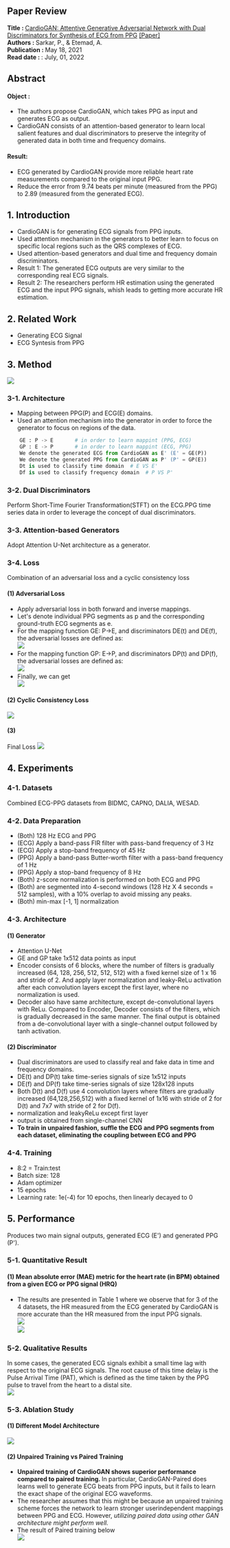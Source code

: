 ## Paper Review
<b>Title : </b> <u>CardioGAN: Attentive Generative Adversarial Network with Dual Discriminators for Synthesis of ECG from PPG</u> [[Paper]](https://ojs.aaai.org/index.php/AAAI/article/view/16126)
<br>
<b>Authors : </b> Sarkar, P., & Etemad, A. 
<br>
<b>Publication : </b> May 18, 2021
<br>
<b>Read date : </b>: July, 01, 2022

## Abstract
#### Object : 
- The authors propose CardioGAN, which takes PPG as input and generates ECG as output. 
- CardioGAN consists of an attention-based generator to learn local salient features and dual discriminators to preserve the integrity of generated data in both time and frequency domains.


#### Result:
- ECG generated by CardioGAN provide more reliable heart rate measurements compared to the original input PPG. 
- Reduce the error from 9.74 beats per minute (measured from the PPG) to 2.89 (measured from the generated ECG).


## 1. Introduction
- CardioGAN is for generating ECG signals from PPG inputs. 
- Used attention mechanism in the generators to better learn to focus on specific local regions such as the QRS complexes of ECG.
- Used attention-based generators and dual time and frequency domain discriminators.
- Result 1: The generated ECG outputs are very similar to the corresponding real ECG signals.
- Result 2: The researchers perform HR estimation using the generated ECG and the input PPG signals, whish leads to getting more accurate HR estimation.

## 2. Related Work
- Generating ECG Signal
- ECG Syntesis from PPG

## 3. Method
<img src='./../img/07/cardioGAN.PNG'>

### 3-1. Architecture
- Mapping between PPG(P) and ECG(E) domains.
- Used an attention mechanism into the generator in order to force the generator to focus on regions of the data.
```python
    GE : P -> E       # in order to learn mappint (PPG, ECG)
    GP : E -> P       # in order to learn mappint (ECG, PPG)
    We denote the generated ECG from CardioGAN as E' (E' = GE(P))
    We denote the generated PPG from CardioGAN as P' (P' = GP(E))
    Dt is used to classify time domain  # E VS E'
    Df is used to classify frequency domain  # P VS P'
```

### 3-2. Dual Discriminators
Perform Short-Time Fourier Transformation(STFT) on the ECG.PPG time series data in order to leverage the concept of dual discriminators.

### 3-3. Attention-based Generators
Adopt Attention U-Net architecture as a generator.

### 3-4. Loss
Combination of an adversarial loss and a cyclic consistency loss

#### (1) Adversarial Loss
- Apply adversarial loss in both forward and inverse mappings.
- Let's denote individual PPG segments as p and the corresponding ground-truth ECG segments as e. 
- For the mapping function GE: P->E, and discriminators DE(t) and DE(f), the adversarial losses are defined as: <br/>
<img src='./../img/07/lossfunction.PNG'><br/>
- For the mapping function GP: E->P, and discriminators DP(t) and DP(f), the adversarial losses are defined as: <br/>
<img src='./../img/07/lossfunction2.PNG'><br/>
- Finally, we can get <br/>
<img src='./../img/07/lossfunction3.PNG'><br/>

#### (2) Cyclic Consistency Loss
<img src='./../img/07/lossfunction4.PNG'>

#### (3) 






Final Loss
<img src='./../img/07/lossfunction5.PNG'>

## 4. Experiments

### 4-1. Datasets
Combined ECG-PPG datasets from BIDMC, CAPNO, DALIA, WESAD.

### 4-2. Data Preparation
- (Both) 128 Hz ECG and PPG
- (ECG) Apply a band-pass FIR filter with pass-band frequency of 3 Hz
- (ECG) Apply a stop-band frequency of 45 Hz
- (PPG) Apply a band-pass Butter-worth filter with a pass-band frequency of 1 Hz
- (PPG) Apply a stop-band frequency of 8 Hz
- (Both) z-score normalization is performed on both ECG and PPG
- (Both) are segmented into 4-second windows (128 Hz X 4 seconds = 512 samples), with a 10% overlap to avoid missing any peaks.
- (Both) min-max [-1, 1] normalization

### 4-3. Architecture
#### (1) Generator
- Attention U-Net
- GE and GP take 1x512 data points as input
- Encoder consists of 6 blocks, where the number of filters is gradually increased (64, 128, 256, 512, 512, 512) with a fixed kernel size of 1 x 16 and stride of 2. And apply layer normalization and leaky-ReLu activation after each convolution layers except the first layer, where no normalization is used.
- Decoder also have same architecture, except de-convolutional layers with ReLu. Compared to Encoder, Decoder consists of the filters, which is gradually decreased in the same manner. The final output is obtained from a de-convolutional layer with a single-channel output followed by tanh activation.

#### (2) Discriminator
- Dual discriminators are used to classify real and fake data in time and frequency domains.
- DE(t) and DP(t) take time-series signals of size 1x512 inputs
- DE(f) and DP(f) take time-series signals of size 128x128 inputs
- Both D(t) and D(f) use 4 convolution layers where filters are gradually increased (64,128,256,512) with a fixed kernel of 1x16 with stride of 2 for D(t) and 7x7 with stride of 2 for D(f).
- normalization and leakyReLu except first layer
- output is obtained from single-channel CNN
- <b>To train in unpaired fashion, suffle the ECG and PPG segments from each dataset, eliminating the coupling between ECG and PPG</b>


### 4-4. Training
- 8:2 = Train:test
- Batch size: 128
- Adam optimizer
- 15 epochs
- Learning rate:  1e(-4) for 10 epochs, then linearly decayed to 0

## 5. Performance
Produces two main signal outputs, generated ECG (E') and generated PPG (P').

### 5-1. Quantitative Result
#### (1) Mean absolute error (MAE) metric for the heart rate (in BPM) obtained from a given ECG or PPG signal (HRQ)
- The results are presented in Table 1 where we observe that for 3 of the 4 datasets, the HR measured from the ECG generated by CardioGAN is more accurate than the HR measured from the input PPG signals. <br/>
<img src='./../img/07/result1.PNG'> <br/>
<img src='./../img/07/result3.PNG'> <br/>

### 5-2. Qualitative Results
In some cases, the generated ECG signals exhibit a small time lag with respect to the original ECG signals. The root cause of this time delay is the Pulse Arrival Time (PAT), which is defined as the time taken by the PPG pulse to travel from the heart to a distal site. <br/>
<img src='./../img/07/result2.PNG'> <br/>


### 5-3. Ablation Study
#### (1) Different Model Architecture
<img src='./../img/07/result4.PNG'> <br>

#### (2) Unpaired Training vs Paired Training
- <b>Unpaired training of CardioGAN shows superior performance compared to paired training. </b> In particular, CardioGAN-Paired does learns well to generate ECG beats from PPG inputs, but it fails to learn the exact shape of the original ECG waveforms.
- The researcher assumes that this might be because an unpaired training scheme forces the network to learn stronger userindependent mappings between PPG and ECG. However, <i>utilizing paired data using other GAN architecture might perform well.</i>
- The result of Paired training below <br>
<img src='./../img/07/result5.PNG'> <br>

